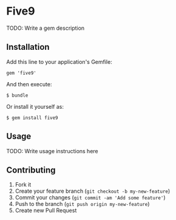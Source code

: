 # Five9

TODO: Write a gem description

## Installation

Add this line to your application's Gemfile:

    gem 'five9'

And then execute:

    $ bundle

Or install it yourself as:

    $ gem install five9

## Usage

TODO: Write usage instructions here

## Contributing

1. Fork it
2. Create your feature branch (`git checkout -b my-new-feature`)
3. Commit your changes (`git commit -am 'Add some feature'`)
4. Push to the branch (`git push origin my-new-feature`)
5. Create new Pull Request
